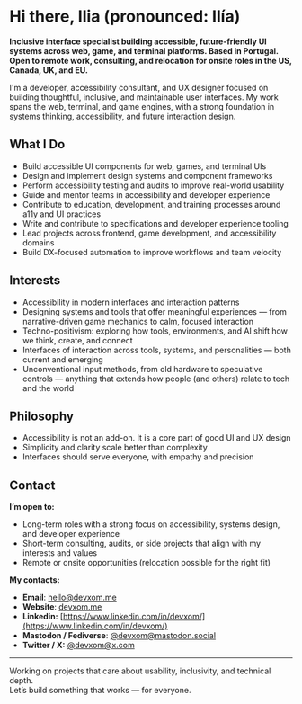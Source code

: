 # Hi there, Ilia (pronounced: Ilía)

**Inclusive interface specialist building accessible, future-friendly UI systems across web, game, and terminal platforms. Based in Portugal. Open to remote work, consulting, and relocation for onsite roles in the US, Canada, UK, and EU.**

I'm a developer, accessibility consultant, and UX designer focused on building thoughtful, inclusive, and maintainable user interfaces. My work spans the web, terminal, and game engines, with a strong foundation in systems thinking, accessibility, and future interaction design.

## What I Do

- Build accessible UI components for web, games, and terminal UIs  
- Design and implement design systems and component frameworks  
- Perform accessibility testing and audits to improve real-world usability  
- Guide and mentor teams in accessibility and developer experience  
- Contribute to education, development, and training processes around a11y and UI practices  
- Write and contribute to specifications and developer experience tooling  
- Lead projects across frontend, game development, and accessibility domains  
- Build DX-focused automation to improve workflows and team velocity  

## Interests

- Accessibility in modern interfaces and interaction patterns  
- Designing systems and tools that offer meaningful experiences — from narrative-driven game mechanics to calm, focused interaction  
- Techno-positivism: exploring how tools, environments, and AI shift how we think, create, and connect  
- Interfaces of interaction across tools, systems, and personalities — both current and emerging  
- Unconventional input methods, from old hardware to speculative controls — anything that extends how people (and others) relate to tech and the world  

## Philosophy

- Accessibility is not an add-on. It is a core part of good UI and UX design  
- Simplicity and clarity scale better than complexity  
- Interfaces should serve everyone, with empathy and precision  

## Contact

**I’m open to:**

- Long-term roles with a strong focus on accessibility, systems design, and developer experience  
- Short-term consulting, audits, or side projects that align with my interests and values  
- Remote or onsite opportunities (relocation possible for the right fit)

**My contacts:**

- **Email**: [hello@devxom.me](mailto:hello@devxom.me)
- **Website**: [devxom.me](https://devxom.me/)
- **Linkedin:** [https://www.linkedin.com/in/devxom/](https://www.linkedin.com/in/devxom/)
- **Mastodon / Fediverse**: [@devxom@mastodon.social](https://mastodon.social/@devxom)
- **Twitter / X:** [@devxom@x.com](https://x.com/@devxom)

---

Working on projects that care about usability, inclusivity, and technical depth.  
Let’s build something that works — for everyone.
